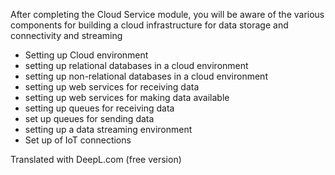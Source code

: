 After completing the Cloud Service module, you will be aware of the various components for building a cloud infrastructure for data storage and connectivity and streaming

- Setting up Cloud environment
- setting up relational databases in a cloud environment
- setting up non-relational databases in a cloud environment
- setting up web services for receiving data
- setting up web services for making data available
- setting up queues for receiving data
- set up queues for sending data
- setting up a data streaming environment
- Set up of IoT connections

Translated with DeepL.com (free version)
